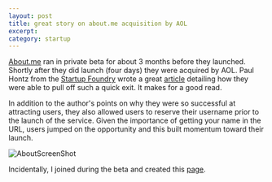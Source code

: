 ```yaml
---
layout: post
title: great story on about.me acquisition by AOL
excerpt:
category: startup
---
```

[About.me][] ran in private beta for about 3 months before they launched.  Shortly after they did launch (four days) they were acquired by AOL.  Paul Hontz from the [Startup Foundry][] wrote a great [article][] detailing how they were able to pull off such a quick exit.  It makes for a good read.

In addition to the author's points on why they were so successful at attracting users, they also allowed users to reserve their username prior to the launch of the service.  Given the importance of getting your name in the URL, users jumped on the opportunity and this built momentum toward their launch.

![AboutScreenShot][]

Incidentally, I joined during the beta and created this [page][].

[About.me]:http://www.about.me
[Startup Foundry]:http://thestartupfoundry.com/2011/02/12/why-about-me-was-acquired-by-aol-for-millions-four-days-after-launch/
[article]:http://thestartupfoundry.com/2011/02/12/why-about-me-was-acquired-by-aol-for-millions-four-days-after-launch/
[page]:http://about.me/joshkerr
[AboutScreenShot]:http://joshkerr.s3.amazonaws.com/images/about-me-screenshot.png